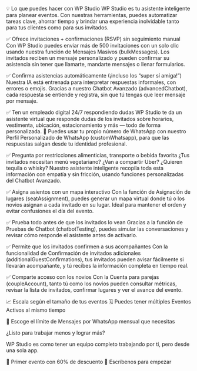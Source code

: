 💡 Lo que puedes hacer con WP Studio
WP Studio es tu asistente inteligente para planear eventos. Con nuestras herramientas, puedes automatizar tareas clave, ahorrar tiempo y brindar una experiencia inolvidable tanto para tus clientes como para sus invitados.

✅ Ofrece invitaciones + confirmaciones (RSVP) sin seguimiento manual
Con WP Studio puedes enviar más de 500 invitaciones con un solo clic usando nuestra función de Mensajes Masivos (bulkMessages). Los invitados reciben un mensaje personalizado y pueden confirmar su asistencia sin tener que llamarte, mandarte mensajes o llenar formularios.

✅ Confirma asistencias automáticamente (¡incluso los “super sí amiga!”)
Nuestra IA está entrenada para interpretar respuestas informales, con errores o emojis. Gracias a nuestro Chatbot Avanzado (advancedChatbot), cada respuesta se entiende y registra, sin que tú tengas que leer mensaje por mensaje.

✅ Ten un empleado digital 24/7 respondiendo dudas
WP Studio te da un asistente virtual que responde dudas de los invitados sobre horarios, vestimenta, ubicación, estacionamiento y más — todo de forma personalizada.
📲 Puedes usar tu propio número de WhatsApp con nuestro Perfil Personalizado de WhatsApp (customWhatsapp), para que las respuestas salgan desde tu identidad profesional.

✅ Pregunta por restricciones alimenticias, transporte o bebida favorita
¿Tus invitados necesitan menú vegetariano? ¿Van a compartir Uber? ¿Quieren tequila o whisky?
Nuestro asistente inteligente recopila toda esta información con empatía y sin fricción, usando funciones personalizadas del Chatbot Avanzado.

✅ Asigna asientos con un mapa interactivo
Con la función de Asignación de lugares (seatAssignment), puedes generar un mapa virtual donde tú o los novios asignan a cada invitado en su lugar.
Ideal para mantener el orden y evitar confusiones el día del evento.

✅ Prueba todo antes de que los invitados lo vean
Gracias a la función de Pruebas de Chatbot (chatbotTesting), puedes simular las conversaciones y revisar cómo responde el asistente antes de activarlo.

✅ Permite que los invitados confirmen a sus acompañantes
Con la funcionalidad de Confirmación de invitados adicionales (additionalGuestConfirmations), tus invitados pueden avisar fácilmente si llevarán acompañante, y tú recibes la información completa en tiempo real.

✅ Comparte acceso con los novios
Con la Cuenta para parejas (coupleAccount), tanto tú como los novios pueden consultar métricas, revisar la lista de invitados, confirmar lugares y ver el avance del evento.

📈 Escala según el tamaño de tus eventos
🗓️ Puedes tener múltiples Eventos Activos al mismo tiempo

💬 Escoge el límite de Mensajes por WhatsApp mensual que necesitas

¿Listo para trabajar menos y lograr más?

WP Studio es como tener un equipo completo trabajando por ti, pero desde una sola app.

🎁 Primer evento con 60% de descuento
📩 Escríbenos para empezar

